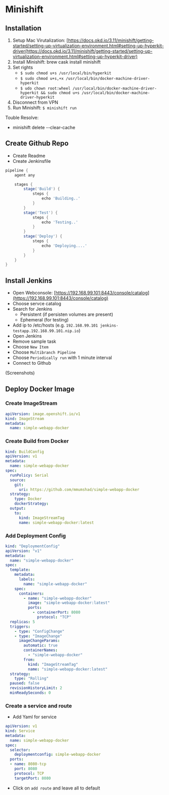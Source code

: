 # Minishift

## Installation
1. Setup Mac Virutalization: [https://docs.okd.io/3.11/minishift/getting-started/setting-up-virtualization-environment.html#setting-up-hyperkit-driver(https://docs.okd.io/3.11/minishift/getting-started/setting-up-virtualization-environment.html#setting-up-hyperkit-driver)
2. Install Minishift: brew cask install minishift
3. Set rights
	- `$ sudo chmod u+s /usr/local/bin/hyperkit`
	- `$ sudo chmod u+s,+x /usr/local/bin/docker-machine-driver-hyperkit`
	- `$ udo chown root:wheel /usr/local/bin/docker-machine-driver-hyperkit && sudo chmod u+s /usr/local/bin/docker-machine-driver-hyperkit`
4. Disconnect from VPN
5. Run Minishift: `$ minishift run`


Touble Resolve:
- minishift delete --clear-cache


## Create Github Repo
- Create Readme
- Create Jenkinsfile

```groovy
pipeline {
    agent any

    stages {
        stage('Build') {
            steps {
                echo 'Building..'
            }
        }
        stage('Test') {
            steps {
                echo 'Testing..'
            }
        }
        stage('Deploy') {
            steps {
                echo 'Deploying....'
            }
        }
    }
}
```


## Install Jenkins
- Open Webconsole: [https://192.168.99.101:8443/console/catalog](https://192.168.99.101:8443/console/catalog)
- Choose servce catalog
- Search for Jenkins
	- Persistent (if persisten volumes are present)
	- Ephemeral (for testing)
- Add ip to /etc/hosts (e.g. `192.168.99.101 jenkins-testapp.192.168.99.101.nip.io`)
- Open Jenkins
- Remove sample task
- Choose `New Item`
- Choose `Multibranch Pipeline`
- Choose `Periodically run` with 1 minute interval
- Connect to Github

(Screenshots)


## Deploy Docker Image

### Create ImageStream
```yaml
apiVersion: image.openshift.io/v1
kind: ImageStream
metadata:
  name: simple-webapp-docker
```

### Create Build from Docker
```yaml
kind: BuildConfig
apiVersion: v1
metadata:
  name: simple-webapp-docker
spec:
  runPolicy: Serial
  source:
    git:
      uri: https://github.com/mmumshad/simple-webapp-docker
  strategy:
    type: Docker
    dockerStrategy:
  output:
    to:
      kind: ImageStreamTag
      name: simple-webapp-docker:latest
  ```

### Add Deployment Config
```yaml
kind: "DeploymentConfig"
apiVersion: "v1"
metadata:
  name: "simple-webapp-docker"
spec:
  template: 
    metadata:
      labels:
        name: "simple-webapp-docker"
    spec:
      containers:
        - name: "simple-webapp-docker"
          image: "simple-webapp-docker:latest"
          ports:
            - containerPort: 8080
              protocol: "TCP"
  replicas: 5 
  triggers:
    - type: "ConfigChange" 
    - type: "ImageChange" 
      imageChangeParams:
        automatic: true
        containerNames:
          - "simple-webapp-docker"
        from:
          kind: "ImageStreamTag"
          name: "simple-webapp-docker:latest"
  strategy: 
    type: "Rolling"
  paused: false 
  revisionHistoryLimit: 2 
  minReadySeconds: 0 
  ```

### Create a service and route
- Add Yaml for service
```yaml
apiVersion: v1
kind: Service
metadata:
  name: simple-webapp-docker    
spec:
  selector:                  
    deploymentconfig: simple-webapp-docker
  ports:
  - name: 8080-tcp
    port: 8080               
    protocol: TCP
    targetPort: 8080
```
- Click on `add route` and leave all to default
